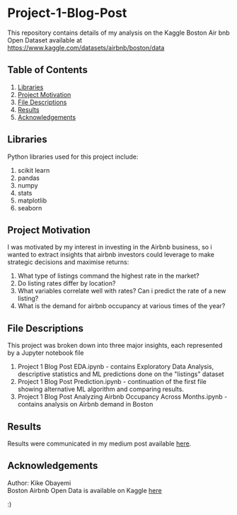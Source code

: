 # Project-1-Blog-Post
This repository contains details of my analysis on the Kaggle Boston Air bnb Open Dataset available at 
https://www.kaggle.com/datasets/airbnb/boston/data

## Table of Contents

1. [Libraries](#libraries)
2. [Project Motivation](#motivation)
3. [File Descriptions](#files)
4. [Results](#results)
5. [Acknowledgements](#acknowledgements)

## Libraries <a name="libraries"></a>

 Python libraries used for this project include:
1. scikit learn
2. pandas
3. numpy
4. stats
5. matplotlib
6. seaborn

## Project Motivation<a name="motivation"></a>

I was motivated by my interest in investing in the Airbnb business, so i wanted to extract insights that airbnb investors could leverage to make strategic decisions and maximise returns:

1. What type of listings command the highest rate in the market?
2. Do listing rates differ by location?
3. What variables correlate well with rates? Can i predict the rate of a new listing?
4. What is the demand for airbnb occupancy at various times of the year?



## File Descriptions <a name="files"></a>

This project was broken down into three major insights, each represented by a Jupyter notebook file
1. Project 1 Blog Post EDA.ipynb - contains Exploratory Data Analysis, descriptive statistics and ML predictions done on the "listings" dataset 
2. Project 1 Blog Post Prediction.ipynb - continuation of the first file showing alternative ML algorithm and comparing results.
3. Project 1 Blog Post Analyzing Airbnb Occupancy Across Months.ipynb - contains analysis on Airbnb demand in Boston



## Results<a name="results"></a>

Results were communicated in my medium post available [here](https://external.ink?to=/medium.com/@kknana556/data-driven-discoveries-for-airbnb-investors-5c5026054464).

## Acknowledgements<a name="acknowledgements"></a>
Author: Kike Obayemi <br>
Boston Airbnb Open Data is available on Kaggle [here](https://www.kaggle.com/datasets/airbnb/boston/data)

:)





